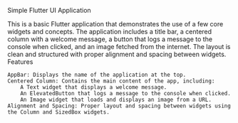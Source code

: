 Simple Flutter UI Application

This is a basic Flutter application that demonstrates the use of a few core widgets and concepts. The application includes a title bar, a centered column with a welcome message, a button that logs a message to the console when clicked, and an image fetched from the internet. The layout is clean and structured with proper alignment and spacing between widgets.
Features

    AppBar: Displays the name of the application at the top.
    Centered Column: Contains the main content of the app, including:
        A Text widget that displays a welcome message.
        An ElevatedButton that logs a message to the console when clicked.
        An Image widget that loads and displays an image from a URL.
    Alignment and Spacing: Proper layout and spacing between widgets using the Column and SizedBox widgets.

